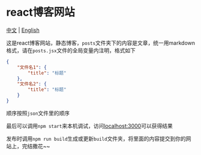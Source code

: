 # **react博客网站**

[中文](#) \| [English](README.md)

这是react博客网站，静态博客，`posts`文件夹下的内容是文章，统一用markdown格式，请在`posts.jsx`文件的全局变量内注明，格式如下
```json
{
    "文件名1": {
        "title": "标题"
    },
    "文件名2": {
        "title": "标题"
    }
}
```
顺序按照`json`文件里的顺序

最后可以调用`npm start`来本机调试，访问[localhost:3000](http://localhost:3000)可以获得结果

发布时调用`npm run build`生成或更新`build`文件夹，将里面的内容提交到你的网站上，完结撒花~~